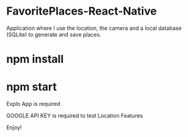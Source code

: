 # FavoritePlaces-React-Native

Application where I use the location, the camera and a local database (SQLite) to generate and save places.

# npm install 
# npm start

Explo App is required

GOOGLE API KEY is required to test Location Features

Enjoy!
